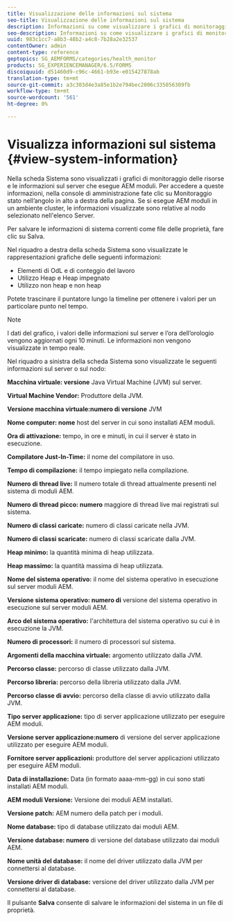 ```yaml
---
title: Visualizzazione delle informazioni sul sistema
seo-title: Visualizzazione delle informazioni sul sistema
description: Informazioni su come visualizzare i grafici di monitoraggio delle risorse e informazioni sul server che esegue AEM moduli.
seo-description: Informazioni su come visualizzare i grafici di monitoraggio delle risorse e informazioni sul server che esegue AEM moduli.
uuid: 983c1cc7-a8b3-48b2-a4c8-7b28a2e32537
contentOwner: admin
content-type: reference
geptopics: SG_AEMFORMS/categories/health_monitor
products: SG_EXPERIENCEMANAGER/6.5/FORMS
discoiquuid: d51460d9-c96c-4661-b93e-e015427878ab
translation-type: tm+mt
source-git-commit: a3c303d4e3a85e1b2e794bec2006c335056309fb
workflow-type: tm+mt
source-wordcount: '561'
ht-degree: 0%

---
```



# Visualizza informazioni sul sistema {#view-system-information}

Nella scheda Sistema sono visualizzati i grafici di monitoraggio delle risorse e le informazioni sul server che esegue AEM moduli. Per accedere a queste informazioni, nella console di amministrazione fate clic su Monitoraggio stato nell’angolo in alto a destra della pagina. Se si esegue AEM moduli in un ambiente cluster, le informazioni visualizzate sono relative al nodo selezionato nell&#39;elenco Server.

Per salvare le informazioni di sistema correnti come file delle proprietà, fare clic su Salva.

Nel riquadro a destra della scheda Sistema sono visualizzate le rappresentazioni grafiche delle seguenti informazioni:

* Elementi di OdL e di conteggio del lavoro
* Utilizzo Heap e Heap impegnato
* Utilizzo non heap e non heap

Potete trascinare il puntatore lungo la timeline per ottenere i valori per un particolare punto nel tempo.

>[!NOTE]
>
>I dati del grafico, i valori delle informazioni sul server e l’ora dell’orologio vengono aggiornati ogni 10 minuti. Le informazioni non vengono visualizzate in tempo reale.

Nel riquadro a sinistra della scheda Sistema sono visualizzate le seguenti informazioni sul server o sul nodo:

**Macchina virtuale: versione** Java Virtual Machine (JVM) sul server.

**Virtual Machine Vendor:** Produttore della JVM.

**Versione macchina virtuale:numero di versione** JVM

**Nome computer: nome** host del server in cui sono installati AEM moduli.

**Ora di attivazione:** tempo, in ore e minuti, in cui il server è stato in esecuzione.

**Compilatore Just-In-Time:** il nome del compilatore in uso.

**Tempo di compilazione:** il tempo impiegato nella compilazione.

**Numero di thread live:** Il numero totale di thread attualmente presenti nel sistema di moduli AEM.

**Numero di thread picco: numero** maggiore di thread live mai registrati sul sistema.

**Numero di classi caricate:** numero di classi caricate nella JVM.

**Numero di classi scaricate:** numero di classi scaricate dalla JVM.

**Heap minimo:** la quantità minima di heap utilizzata.

**Heap massimo:** la quantità massima di heap utilizzata.

**Nome del sistema operativo:** il nome del sistema operativo in esecuzione sul server moduli AEM.

**Versione sistema operativo: numero di** versione del sistema operativo in esecuzione sul server moduli AEM.

**Arco del sistema operativo:** l&#39;architettura del sistema operativo su cui è in esecuzione la JVM.

**Numero di processori:** il numero di processori sul sistema.

**Argomenti della macchina virtuale:** argomento utilizzato dalla JVM.

**Percorso classe:** percorso di classe utilizzato dalla JVM.

**Percorso libreria:** percorso della libreria utilizzato dalla JVM.

**Percorso classe di avvio:** percorso della classe di avvio utilizzato dalla JVM.

**Tipo server applicazione:** tipo di server applicazione utilizzato per eseguire AEM moduli.

**Versione server applicazione:numero** di versione del server applicazione utilizzato per eseguire AEM moduli.

**Fornitore server applicazioni:** produttore del server applicazioni utilizzato per eseguire AEM moduli.

**Data di installazione:** Data (in formato aaaa-mm-gg) in cui sono stati installati AEM moduli.

**AEM moduli Versione:** Versione dei moduli AEM installati.

**Versione patch:** AEM numero della patch per i moduli.

**Nome database:** tipo di database utilizzato dai moduli AEM.

**Versione database: numero** di versione del database utilizzato dai moduli AEM.

**Nome unità del database:** il nome del driver utilizzato dalla JVM per connettersi al database.

**Versione driver di database:** versione del driver utilizzato dalla JVM per connettersi al database.

Il pulsante **Salva** consente di salvare le informazioni del sistema in un file di proprietà.
